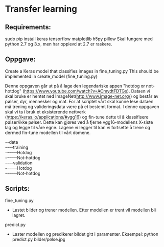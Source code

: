 # Transfer learning

## Requirements: 
sudo pip install keras tensorflow matplotlib h5py pillow
Skal fungere med python 2.7 og 3.x, men har opplevd at 2.7 er raskere. 


## Oppgave:
Create a Keras model that classifies images in fine_tuning.py
This should be implemented in create_model (fine_tuning.py)

Denne oppgaven går ut på å lage den legendariske appen "hotdog or not-hotdog" (https://www.youtube.com/watch?v=ACmydtFDTGs).
Dataen vi skal bruke er hentet ned ImageNet(http://www.image-net.org/) og består av pølser, dyr, mennesker og mat.
For at scriptet vårt skal kunne lese dataen må trening og valideringsdata være på et bestemt format. I denne oppgaven skal vi ta i bruk et eksisterende nettverk (https://keras.io/applications/#vgg16) og fin-tune dette til å klassifisere pølser/ikke pølser. Dette kan gjøres ved å fjerne vgg16-modellens X-siste lag og legge til våre egne. Lagene vi legger til kan vi fortsette å trene og dermed fin-tune modellen til vårt domene. 

--data<br />
----training<br />
------Hotdog<br />
------Not-hotdog<br />
----validation<br />
------Hotdog<br />
------Not-hotdog<br />


## Scripts:
fine_tuning.py
- Lastet bilder og trener modellen. Etter modellen er trent vil modellen bli lagret. 

predict.py
- Laster modellen og predikerer bildet gitt i paramenter. 
Eksempel: python predict.py bilder/pølse.jpg
